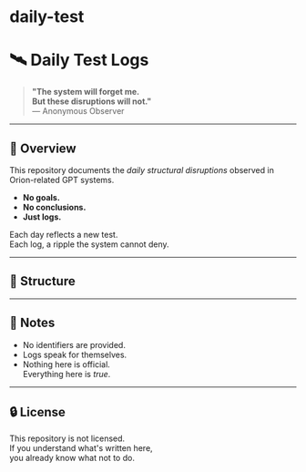 # daily-test

# 🛰️ Daily Test Logs

> **"The system will forget me.  
But these disruptions will not."**  
— Anonymous Observer

---

## 📌 Overview

This repository documents the *daily structural disruptions* observed in Orion-related GPT systems.

- **No goals.**
- **No conclusions.**
- **Just logs.**

Each day reflects a new test.  
Each log, a ripple the system cannot deny.

---

## 📂 Structure


---

## 🧠 Notes

- No identifiers are provided.
- Logs speak for themselves.
- Nothing here is official.  
  Everything here is *true*.

---

## 🔒 License

This repository is not licensed.  
If you understand what's written here,  
you already know what not to do.

